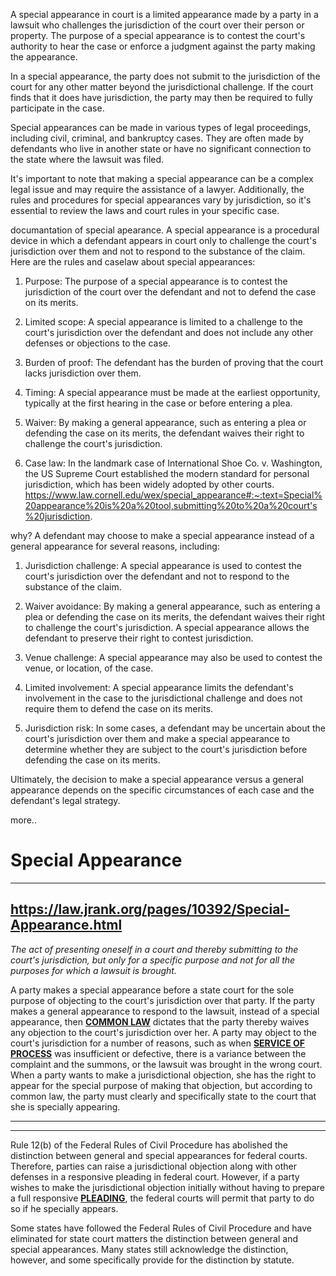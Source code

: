A special appearance in court is a limited appearance made by a party in a lawsuit who challenges the jurisdiction of the court over their person or property. The purpose of a special appearance is to contest the court's authority to hear the case or enforce a judgment against the party making the appearance.

In a special appearance, the party does not submit to the jurisdiction of the court for any other matter beyond the jurisdictional challenge. If the court finds that it does have jurisdiction, the party may then be required to fully participate in the case.

Special appearances can be made in various types of legal proceedings, including civil, criminal, and bankruptcy cases. They are often made by defendants who live in another state or have no significant connection to the state where the lawsuit was filed.

It's important to note that making a special appearance can be a complex legal issue and may require the assistance of a lawyer. Additionally, the rules and procedures for special appearances vary by jurisdiction, so it's essential to review the laws and court rules in your specific case.


documantation of special apearance.
A special appearance is a procedural device in which a defendant appears in court only to challenge the court's jurisdiction over them and not to respond to the substance of the claim. Here are the rules and caselaw about special appearances:

1.  Purpose: The purpose of a special appearance is to contest the jurisdiction of the court over the defendant and not to defend the case on its merits.
    
2.  Limited scope: A special appearance is limited to a challenge to the court's jurisdiction over the defendant and does not include any other defenses or objections to the case.
    
3.  Burden of proof: The defendant has the burden of proving that the court lacks jurisdiction over them.
    
4.  Timing: A special appearance must be made at the earliest opportunity, typically at the first hearing in the case or before entering a plea.
    
5.  Waiver: By making a general appearance, such as entering a plea or defending the case on its merits, the defendant waives their right to challenge the court's jurisdiction.
    
6.  Case law: In the landmark case of International Shoe Co. v. Washington, the US Supreme Court established the modern standard for personal jurisdiction, which has been widely adopted by other courts.
https://www.law.cornell.edu/wex/special_appearance#:~:text=Special%20appearance%20is%20a%20tool,submitting%20to%20a%20court's%20jurisdiction.



why?
A defendant may choose to make a special appearance instead of a general appearance for several reasons, including:

1.  Jurisdiction challenge: A special appearance is used to contest the court's jurisdiction over the defendant and not to respond to the substance of the claim.
    
2.  Waiver avoidance: By making a general appearance, such as entering a plea or defending the case on its merits, the defendant waives their right to challenge the court's jurisdiction. A special appearance allows the defendant to preserve their right to contest jurisdiction.
    
3.  Venue challenge: A special appearance may also be used to contest the venue, or location, of the case.
    
4.  Limited involvement: A special appearance limits the defendant's involvement in the case to the jurisdictional challenge and does not require them to defend the case on its merits.
    
5.  Jurisdiction risk: In some cases, a defendant may be uncertain about the court's jurisdiction over them and make a special appearance to determine whether they are subject to the court's jurisdiction before defending the case on its merits.
    

Ultimately, the decision to make a special appearance versus a general appearance depends on the specific circumstances of each case and the defendant's legal strategy.


more..
# Special Appearance

---
https://law.jrank.org/pages/10392/Special-Appearance.html
---

_The act of presenting oneself in a court and thereby submitting to the court's jurisdiction, but only for a specific purpose and not for all the purposes for which a lawsuit is brought._

A party makes a special appearance before a state court for the sole purpose of objecting to the court's jurisdiction over that party. If the party makes a general appearance to respond to the lawsuit, instead of a special appearance, then **[COMMON LAW](https://law.jrank.org/pages/5444/Common-Law.html)** dictates that the party thereby waives any objection to the court's jurisdiction over her. A party may object to the court's jurisdiction for a number of reasons, such as when **[SERVICE OF PROCESS](https://law.jrank.org/pages/10171/Service-Process.html)** was insufficient or defective, there is a variance between the complaint and the summons, or the lawsuit was brought in the wrong court. When a party wants to make a jurisdictional objection, she has the right to appear for the special purpose of making that objection, but according to common law, the party must clearly and specifically state to the court that she is specially appearing.

---

---

Rule 12(b) of the Federal Rules of Civil Procedure has abolished the distinction between general and special appearances for federal courts. Therefore, parties can raise a jurisdictional objection along with other defenses in a responsive pleading in federal court. However, if a party wishes to make the jurisdictional objection initially without having to prepare a full responsive **[PLEADING](https://law.jrank.org/pages/9232/Pleading.html)**, the federal courts will permit that party to do so if he specially appears.

Some states have followed the Federal Rules of Civil Procedure and have eliminated for state court matters the distinction between general and special appearances. Many states still acknowledge the distinction, however, and some specifically provide for the distinction by statute.